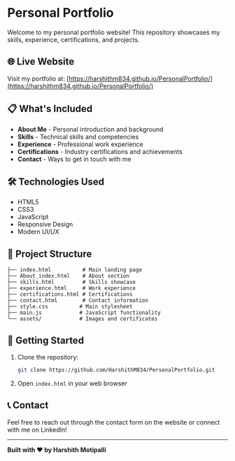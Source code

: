 # Personal Portfolio

Welcome to my personal portfolio website! This repository showcases my skills, experience, certifications, and projects.

## 🌐 Live Website
Visit my portfolio at: [https://harshithm834.github.io/PersonalPortfolio/](https://harshithm834.github.io/PersonalPortfolio/)

## 📋 What's Included

- **About Me** - Personal introduction and background
- **Skills** - Technical skills and competencies
- **Experience** - Professional work experience
- **Certifications** - Industry certifications and achievements
- **Contact** - Ways to get in touch with me

## 🛠️ Technologies Used

- HTML5
- CSS3
- JavaScript
- Responsive Design
- Modern UI/UX

## 📁 Project Structure

```
├── index.html          # Main landing page
├── About_index.html    # About section
├── skills.html         # Skills showcase
├── experience.html     # Work experience
├── certifications.html # Certifications
├── contact.html        # Contact information
├── style.css          # Main stylesheet
├── main.js            # JavaScript functionality
└── assets/            # Images and certificates
```

## 🚀 Getting Started

1. Clone the repository:
   ```bash
   git clone https://github.com/HarshithM834/PersonalPortfolio.git
   ```

2. Open `index.html` in your web browser

## 📞 Contact

Feel free to reach out through the contact form on the website or connect with me on LinkedIn!

---

**Built with ❤️ by Harshith Motipalli**

